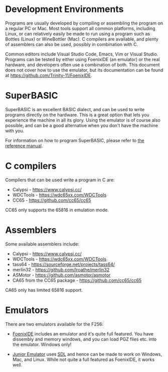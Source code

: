 # Development Environments
Programs are usually developed by compiling or assembling the program on a regular PC or Mac. Most tools support all common platforms, including Linux, or can relatively easily be made to run using a program such as Bottles (Linux) or WineBottler (Mac). C compilers are available, and plenty of assemblers can also be used, possibly in combination with C.

Common editors include Visual Studio Code, Emacs, Vim or Visual Studio. Programs can be tested by either using FoenixIDE (an emulator) or the real hardware, and developers often use a combination of both. This document does not cover how to use the emulator, but its documentation can be found at https://github.com/Trinity-11/FoenixIDE.

# SuperBASIC
SuperBASIC is an excellent BASIC dialect, and can be used to write programs directly on the hardware. This is a great option that lets you experience the machine in all its glory. Using the emulator is of course also possible, and can be a good alternative when you don't have the machine with you.

For information on how to program SuperBASIC, please refer to [the reference manual](https://github.com/FoenixRetro/f256-superbasic/blob/main/reference/source/f256jr_basic_ref.pdf).

# C compilers
Compilers that can be used write a program in C are:

* Calypsi - https://www.calypsi.cc/
* WDCTools - https://wdc65xx.com/WDCTools
* CC65 - https://github.com/cc65/cc65

CC65 only supports the 65816 in emulation mode.

# Assemblers
Some available assemblers include:

* Calypsi - https://www.calypsi.cc/
* WDCTools - https://wdc65xx.com/WDCTools
* tass64 - https://sourceforge.net/projects/tass64/
* merlin32 - https://github.com/lroathe/merlin32
* ASMotor - https://github.com/asmotor/asmotor
* CA65 from the CC65 package - https://github.com/cc65/cc65

CA65 only has limited 65816 support.

# Emulators

There are two emulators available for the F256:

- [FoenixIDE](https://github.com/Trinity-11/FoenixIDE) includes an emulator and it's quite full featured.  You have dissembly and memory windows, and you can load PGZ files etc. into the emulator.   Windows only!

- [Junior Emulator](https://github.com/FoenixRetro/junior-emulator) uses [SDL](https://www.libsdl.org/) and hence can be made to work on Windows, Mac, and Linux.  While not quite a full featured as FoenixIDE, it works well.

